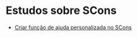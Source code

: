 # Estudos sobre SCons

* [Criar função de ajuda personalizada no SCons](https://github.com/Dirack/Estudos/tree/master/SCons/Help#fun%C3%A7%C3%A3o-help)
